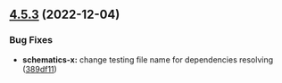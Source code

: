 ## [4.5.3](https://github.com/nontangent/ng-atomic/compare/v4.5.2...v4.5.3) (2022-12-04)


### Bug Fixes

* **schematics-x:** change testing file name for dependencies resolving ([389df11](https://github.com/nontangent/ng-atomic/commit/389df11b104431cdfc9f8ccdc6292ff076a770fd))
